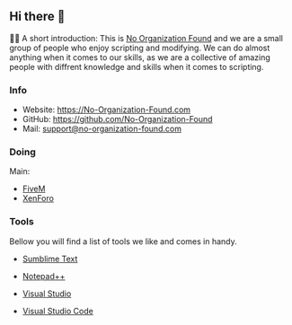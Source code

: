 ## Hi there 👋

🙋‍♀️ A short introduction:
This is [No Organization Found](https://No-Organization-Found.com) and we are a small group of people who enjoy scripting and modifying.
We can do almost anything when it comes to our skills, as we are a collective of amazing people with diffrent knowledge and skills when it comes to scripting.


### Info
*	Website: https://No-Organization-Found.com
*	GitHub: https://github.com/No-Organization-Found
*	Mail: support@no-organization-found.com

### Doing
Main:
*	[FiveM](https://fivem.net)
*	[XenForo](https://xenforo.com)



### Tools
Bellow you will find a list of tools we like and comes in handy.
*	[Sumblime Text](https://www.sublimetext.com/)
*	[Notepad++](https://notepad-plus-plus.org/)

*	[Visual Studio](https://visualstudio.microsoft.com/)
*	[Visual Studio Code](https://code.visualstudio.com/)


<!--

**Here are some ideas to get you started:**

🌈 Contribution guidelines - how can the community get involved?
👩‍💻 Useful resources - where can the community find your docs? Is there anything else the community should know?
🍿 Fun facts - what does your team eat for breakfast?
🧙 Remember, you can do mighty things with the power of [Markdown](https://docs.github.com/github/writing-on-github/getting-started-with-writing-and-formatting-on-github/basic-writing-and-formatting-syntax)
-->
